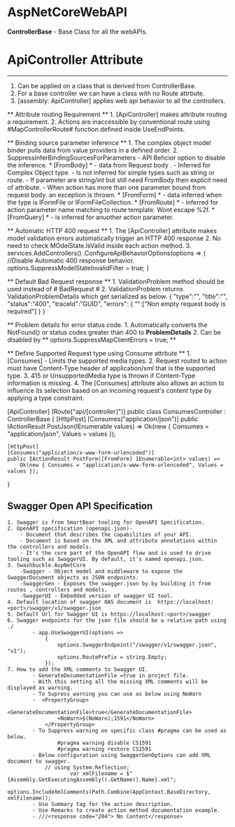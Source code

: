 # AspNetCoreWebAPI

 **ControllerBase** - Base Class for all the webAPIs.
 
 # ApiController Attribute
 -------------------------
 
 1. Can be applied on a class that is derived from ControllerBase.
 2. For a base controller we can have a class with no Route attrbute.
 3. [assembly: ApiController] applies web api behavior to all the controllers.

** Attribute routing Requirement **
	1. [ApiController] makes attribute routing a requirement.
	2. Actions are inaccessible by conventional route using #MapControllerRoute# function defined inside UseEndPoints.

** Binding source parameter inference **
	1. The complex object model binder pulls data from value providers in a defined order.
	2. SuppressInferBindingSourcesForParameters - API Behcior option to disable the inference.
		* [FromBody] * - data from Request body . 
				- Inferred for Complex Object type.
				- Is not inferred for simple types such as string or route.
				- If parameter are string/int but still need FromBody then explicit need of attribute.
				- When action has more than one parameter bound from request body. an exception is thrown.
		* [FromForm] * - data inferred when the type is IFormFile or IFormFileCollection.
		* [FromRoute] * - inferred for action parameter name matching to route template. Wont escape %2f.
		* [FromQuery] * - is inferred for anuother action parameter.
	
** Automatic HTTP 400 request **
	1. The [ApiController] attribute makes model validation errors automatically trigger an HTTP 400 response
	2. No need to check MOdelState.IsValid inside each action method.
	3. services.AddControllers()
    .ConfigureApiBehaviorOptions(options =>
    {
		//Disable Automatic 400 response behavior.
        options.SuppressModelStateInvalidFilter = true;
	}

** Default Bad Request response **
	1. ValidationProblem method should be used instead of # BadRequest #
	2. ValidationProblem returns ValidationProblemDetails which get serialized as below.
{
"type":"",
"title":"",
"status":"400",
"traceId":"GUID",
"errors":
	{
	"":["Non empty request body is required"]
	}
}

** Problem details for error status code.
	1. Automatically converts the NotFound() or status codes greater than 400 to **ProblemDetails**
	2. Can be disabled by ** options.SuppressMapClientErrors = true; **

** Define Supported Request type using Consume attrbute **
	1. [Consumes] - Limits the supported media types.
	2. Request routed to action must have Content-Type header of application/xml that is the supported type.
	3. 415 or UnsupportedMedia type is thrown if Content-Type information is missing.
	4. The [Consumes] attribute also allows an action to influence its selection based on an incoming request's content type by applying a type constraint. 

[ApiController]
[Route("api/[controller]")]
public class ConsumesController : ControllerBase
{
    [HttpPost]
    [Consumes("application/json")]
    public IActionResult PostJson(IEnumerable<int> values) =>
        Ok(new { Consumes = "application/json", Values = values });

    [HttpPost]
    [Consumes("application/x-www-form-urlencoded")]
    public IActionResult PostForm([FromForm] IEnumerable<int> values) =>
        Ok(new { Consumes = "application/x-www-form-urlencoded", Values = values });
}


## Swagger Open API Specification ##

	1. Swagger is from SmartBear tooling for OpenAPI Specification.
	2. OpenAPI specification (openapi.json)- 
		- Document that describes the capabilities of your API. 
		- Document is based on the XML and attribute annotations within the controllers and models. 
		- It's the core part of the OpenAPI flow and is used to drive tooling such as SwaggerUI. By default, it's named openapi.json.
	3. Swashbuckle.AspNetCore
		-Swagger - Object model and middleware to expose the SwaggerDocument objects as JSON endpoints.
		-SwaggerGen - Exposes the swagger.json by by building it from routes , controllers and models.
		-SwaggerUI - Embedded version of swagger UI tool.
	4. Default location of swagger OAS document is  https://localhost:<port>/swagger/v1/swagger.json
	5. Default Url for Swagger UI is https://localhost:<port>/swagger
	6. Swagger endpoints for the json file should be a relative path using ./ 
			- app.UseSwaggerUI(options =>
				{
					options.SwaggerEndpoint("/swagger/v1/swagger.json", "v1");
					options.RoutePrefix = string.Empty;
				});
	7. How to add the XML comments to Swagger UI.
			- GenerateDocumentationFile =true in project file.
			- With this setting all the missing XML comments will be displayed as warning.
			- To Supress warning you can use as below using NoWarn
			-  <PropertyGroup>
					<GenerateDocumentationFile>true</GenerateDocumentationFile>
					<NoWarn>$(NoWarn);1591</NoWarn>
				</PropertyGroup>
			- To Suppress warning on specific class #pragma can be used as below.
					#pragma warning disable CS1591
					#pragma warning restore CS1591
			- Below configuration using SwaggerGenOptions can add XML document to swagger.
				// using System.Reflection;
						var xmlFilename = $"{Assembly.GetExecutingAssembly().GetName().Name}.xml";
						options.IncludeXmlComments(Path.Combine(AppContext.BaseDirectory, xmlFilename));
			- Use Summary tag for the action description.
			- Use Remarks to create action method documentation example.
			- ///<response code="204"> No Content</response>